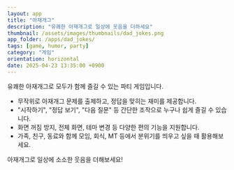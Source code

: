 ```yaml
---
layout: app
title: "아재개그"
description: "유쾌한 아재개그로 일상에 웃음을 더하세요"
thumbnail: /assets/images/thumbnails/dad_jokes.png
app_folder: /apps/dad_jokes/
tags: [game, humor, party]
category: "게임"
orientation: horizontal
date: 2025-04-23 13:35:00 +0900
---
```


유쾌한 아재개그로 모두가 함께 즐길 수 있는 파티 게임입니다.

- 무작위로 아재개그 문제를 출제하고, 정답을 맞히는 재미를 제공합니다.
- "시작하기", "정답 보기", "다음 질문" 등 간단한 조작으로 누구나 쉽게 즐길 수 있습니다.
- 화면 꺼짐 방지, 전체 화면, 테마 변경 등 다양한 편의 기능을 지원합니다.
- 가족, 친구, 동료와 함께 모임, 회식, MT 등에서 분위기를 띄우고 싶을 때 활용해보세요.

아재개그로 일상에 소소한 웃음을 더해보세요!

